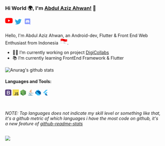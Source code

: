 ### Hi World 🌍, I'm [Abdul Aziz Ahwan!](https://abdulazizahwan.com) 👋

<a href="https://youtube.com/abdulazizahwanID">
  <img align="left" alt="Abdul Aziz Ahwan | YouTube" width="24px" src="/assets/youtube.svg" style="margin-right:6px;"/>
</a>
<a href="https://twitter.com/anuraghazru">
  <img align="left" alt="Abdul Aziz Ahwan  | Twitter" width="24px" src="/assets/twitter.svg" style="margin-right:6px;"/>
</a>
<a href="https://discord.gg/VK4k3Br">
  <img align="left" alt="Abdul Aziz Ahwan's Discord" width="24px" src="/assets/discord.svg"/>
</a>

<br />
<br />

Hello, I'm Abdul Aziz Ahwan, an Android-dev, Flutter & Front End Web Enthusiast from Indonesia <img width="21px" src="/assets/id-flag.png" style="margin-left:4px"/>.

- 👨‍💻 I’m currently working on project [DigiCollabs](https://github.com/digicollabs/digicollabs-web)
- 📚 I’m currently learning FrontEnd Framework & Flutter

<img align="center" src="https://github-readme-stats.vercel.app/api?username=abdulazizahwan&show_icons=true&include_all_commits=true&theme=algolia" alt="Anurag's github stats"/>
<br/>

#### Languages and Tools:

<code><img height="20" src="https://raw.githubusercontent.com/github/explore/80688e429a7d4ef2fca1e82350fe8e3517d3494d/topics/bootstrap/bootstrap.png"></code>
<code><img height="20" src="https://raw.githubusercontent.com/github/explore/80688e429a7d4ef2fca1e82350fe8e3517d3494d/topics/javascript/javascript.png"></code>
<code><img height="20" src="https://raw.githubusercontent.com/github/explore/80688e429a7d4ef2fca1e82350fe8e3517d3494d/topics/nodejs/nodejs.png"></code>
<code><img height="20" src="https://raw.githubusercontent.com/github/explore/80688e429a7d4ef2fca1e82350fe8e3517d3494d/topics/java/java.png"></code>
<code><img height="20" src="https://raw.githubusercontent.com/github/explore/80688e429a7d4ef2fca1e82350fe8e3517d3494d/topics/dart/dart.png"></code>
<code><img height="20" src="https://raw.githubusercontent.com/github/explore/80688e429a7d4ef2fca1e82350fe8e3517d3494d/topics/flutter/flutter.png"></code>

<br/>

*NOTE: Top languages does not indicate my skill level or something like that, it's a github metric of which languages i have the most code on github, it's a new feature of [github-readme-stats](https://github.com/anuraghazra/github-readme-stats)*

<br/>



<img align="left" src="https://github-readme-stats.vercel.app/api/top-langs/?username=abdulazizahwan&layout=compact&theme=algolia"/>